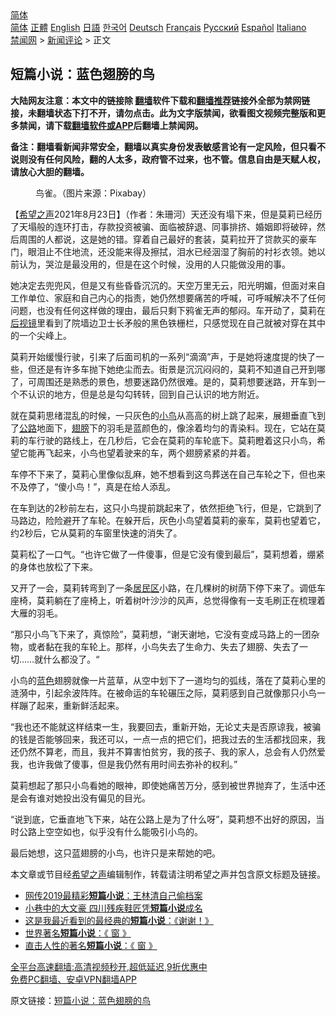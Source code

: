  <!-- 面包屑导航 --> <div class="breadcrumb"><!-- GTranslate: https://gtranslate.io/ -->  <div class="switcher notranslate">  <div class="selected">  <a href="#" onclick="return false;"> 简体</a>  </div>  <div class="option">  <a href="https://www.bannedbook.org" onclick="doGTranslate('zh-CN|zh-CN');jQuery('div.switcher div.selected a').html(jQuery(this).html());return false;" title="简体中文" class="nturl selected"> 简体</a>  <a href="https://www.bannedbook.org/zh-tw/" onclick="doGTranslate('zh-CN|zh-TW');jQuery('div.switcher div.selected a').html(jQuery(this).html());return false;" title="繁體中文" class="nturl"> 正體</a>  <a href="https://www.bannedbook.org/en/" onclick="doGTranslate('zh-CN|en');jQuery('div.switcher div.selected a').html(jQuery(this).html());return false;" title="English" class="nturl"> English</a>  <a href="https://www.bannedbook.org/ja/" onclick="doGTranslate('zh-CN|ja');jQuery('div.switcher div.selected a').html(jQuery(this).html());return false;" title="日本語" class="nturl"> 日語</a>  <a href="https://www.bannedbook.org/ko/" onclick="doGTranslate('zh-CN|ko');jQuery('div.switcher div.selected a').html(jQuery(this).html());return false;" title="한국어" class="nturl"> 한국어</a>  <a href="https://www.bannedbook.org/de/" onclick="doGTranslate('zh-CN|de');jQuery('div.switcher div.selected a').html(jQuery(this).html());return false;" title="Deutsch" class="nturl"> Deutsch</a>  <a href="https://www.bannedbook.org/fr/" onclick="doGTranslate('zh-CN|fr');jQuery('div.switcher div.selected a').html(jQuery(this).html());return false;" title="Français" class="nturl"> Français</a>  <a href="https://www.bannedbook.org/ru/" onclick="doGTranslate('zh-CN|ru');jQuery('div.switcher div.selected a').html(jQuery(this).html());return false;" title="Русский" class="nturl"> Русский</a>  <a href="https://www.bannedbook.org/es/" onclick="doGTranslate('zh-CN|es');jQuery('div.switcher div.selected a').html(jQuery(this).html());return false;" title="Español" class="nturl"> Español</a>  <a href="https://www.bannedbook.org/it/" onclick="doGTranslate('zh-CN|it');jQuery('div.switcher div.selected a').html(jQuery(this).html());return false;" title="Italiano" class="nturl"> Italiano</a>  </div>  </div>      <div class='breadcrumb-sub'><!-- Breadcrumb NavXT 6.3.0 --> <a href="https://www.bannedbook.org/" class="home">禁闻网</a> &gt; <a href="https://www.bannedbook.org/bnews/comments/" class="category">新闻评论</a> &gt; 正文</div></div><h2>短篇小说：蓝色翅膀的鸟</h2> <p class="notice"><b>大陆网友注意：本文中的链接除 <a href="https://github.com/bannedbook/fanqiang" >翻墙</a>软件下载和<a href="https://github.com/killgcd/justmysocks/blob/master/README.md">翻墙推荐</a>链接外全部为禁网链接，未翻墙状态下打不开，请勿点击。此为文字版禁闻，欲看图文视频完整版和更多禁闻，请下载<a href="https://github.com/bannedbook/fanqiang">翻墙软件或APP</a>后翻墙上禁闻网。</p><p>备注：翻墙看新闻非常安全，翻墙以真实身份发表敏感言论有一定风险，但只看不说则没有任何风险，翻的人太多，政府管不过来，也不管。信息自由是天赋人权，请放心大胆的翻墙。</b></p>  <div class="entry"> <figure> <p><figcaption>鸟雀。（图片来源：Pixabay）</figcaption></figure> <p>【<span class='wp_keywordlink_affiliate'><a href="https://www.soundofhope.org" title="希望之声" target="_blank">希望之声</a></span>2021年8月23日】（作者：朱珊河）天还没有塌下来，但是莫莉已经历了天塌般的连环打击，存款投资被骗、面临被辞退、同事排挤、婚姻即将破碎，然后周围的人都说，这是她的错。穿着自己最好的套装，莫莉拉开了贷款买的豪车门，眼泪止不住地流，还没能来得及擦拭，泪水已经洇湿了胸前的衬衫衣领。她以前认为，哭泣是最没用的，但是在这个时候，没用的人只能做没用的事。</p> <p>她决定去兜兜风，但是又有些昏昏沉沉的。天空万里无云，阳光明媚，但面对来自工作单位、家庭和自己内心的指责，她仍然想要痛苦的呼喊，可呼喊解决不了任何问题，也没有任何这样做的理由，最后只剩下鸦雀无声的郁闷。车开动了，莫莉在<a href="https://www.bannedbook.org/bnews/tag/%E5%90%8E%E8%A7%86%E9%95%9C/" class="st_tag internal_tag" rel="tag" title="标签 后视镜 下的日志">后视镜</a>里看到了院墙边卫士长矛般的黑色铁栅栏，只感觉现在自己就被对穿在其中的一个尖峰上。</p> <p>莫莉开始缓慢行驶，引来了后面司机的一系列“滴滴”声，于是她将速度提的快了一些，但还是有许多车抛下她绝尘而去。街景是沉沉闷闷的，莫莉不知道自己开到哪了，可周围还是熟悉的景色，想要迷路仍然很难。是的，莫莉想要迷路，开车到一个不认识的地方，但是总是勾勾转转，回到自己认识的地方附近。</p> <p>就在莫莉思绪混乱的时候，一只灰色的<a href="https://www.bannedbook.org/bnews/tag/%e5%b0%8f%e9%b8%9f/" class="st_tag internal_tag" rel="tag" title="标签 小鸟 下的日志">小鸟</a>从高高的树上跳了起来，展翅垂直飞到了<a href="https://www.bannedbook.org/bnews/tag/%E5%85%AC%E8%B7%AF/" class="st_tag internal_tag" rel="tag" title="标签 公路 下的日志">公路</a>地面下，<a href="https://www.bannedbook.org/bnews/tag/%E7%BF%85%E8%86%80/" class="st_tag internal_tag" rel="tag" title="标签 翅膀 下的日志">翅膀</a>下的羽毛是蓝颜色的，像涂着均匀的青染料。现在，它站在莫莉的车行驶的路线上，在几秒后，它会在莫莉的车轮底下。莫莉瞪着这只小鸟，希望它能再飞起来，小鸟也望着驶来的车，两个翅膀紧紧的并着。</p>  <p>车停不下来了，莫莉心里像似乱麻，她不想看到这鸟葬送在自己车轮之下，但也来不及停了，“傻小鸟！”，真是在给人添乱。</p> <p>在车到达的2秒前左右，这只小鸟提前跳起来了，依然拒绝飞行，但是，它跳到了马路边，险险避开了车轮。在躲开后，灰色小鸟望着莫莉的豪车，莫莉也望着它，约2秒后，它从莫莉的车窗里快速的消失了。</p> <p>莫莉松了一口气。“也许它做了一件傻事，但是它没有傻到最后”，莫莉想着，绷紧的身体也放松了下来。</p> <p>又开了一会，莫莉转弯到了一条<a href="https://www.bannedbook.org/bnews/tag/%E5%B1%85%E6%B0%91%E5%8C%BA/" class="st_tag internal_tag" rel="tag" title="标签 居民区 下的日志">居民区</a>小路，在几棵树的树荫下停下来了。调低车座椅，莫莉躺在了座椅上，听着树叶沙沙的风声，总觉得像有一支毛刷正在梳理着大雁的羽毛。</p>  <p>“那只小鸟飞下来了，真惊险”，莫莉想，“谢天谢地，它没有变成马路上的一团杂物，或者黏在我的车轮上。那样，小鸟失去了生命力、失去了翅膀、失去了一切……就什么都没了。“</p> <p>小鸟的<a href="https://www.bannedbook.org/bnews/tag/%E8%93%9D%E8%89%B2/" class="st_tag internal_tag" rel="tag" title="标签 蓝色 下的日志">蓝色</a>翅膀就像一片蓝草，从空中划下了一道均匀的弧线，落在了莫莉心里的涟漪中，引起余波阵阵。在被命运的车轮碾压之际，莫莉感到自己就像那只小鸟一样蹦了起来，重新鲜活起来。</p> <p>“我也还不能就这样结束一生，我要回去，重新开始，无论丈夫是否原谅我，被骗的钱是否能够回来，我还可以，一点一点的把它们，把我过去的生活都找回来，我还仍然不算老，而且，我并不算害怕贫穷，我的孩子、我的家人，总会有人仍然爱我，也许我做了傻事，但是我仍然有用时间去弥补的权利。”</p> <p>莫莉想起了那只小鸟看她的眼神，即使她痛苦万分，感到被世界抛弃了，生活中还是会有谁对她投出没有偏见的目光。</p>  <p>“说到底，它垂直地飞下来，站在公路上是为了什么呀”，莫莉想不出好的原因，当时公路上空空如也，似乎没有什么能吸引小鸟的。</p> <p>最后她想，这只蓝翅膀的小鸟，也许只是来帮她的吧。</p> <p>本文章或节目经<a href="https://www.bannedbook.org/bnews/tag/%e5%b8%8c%e6%9c%9b%e4%b9%8b%e5%a3%b0/" class="st_tag internal_tag" rel="tag" title="标签 希望之声 下的日志">希望之声</a>编辑制作，转载请注明希望之声并包含原文标题及链接。 </p> <ul class='op-related-articles' title='相关阅读'> <li><a href='https://www.bannedbook.org/bnews/cbnews/20190226/1087841.html' target='_blank'>网传2019最精彩<b>短篇小说</b>：王林清自己偷档案</a></li> <li><a href='https://www.bannedbook.org/bnews/cnnews/20180316/915411.html' target='_blank'>小巷中的大文豪 四川残疾鞋匠凭<b>短篇小说</b>成名</a></li> <li><a href='https://www.bannedbook.org/bnews/funmedia/20180315/914890.html' target='_blank'>这是我最近看到的最经典的<b>短篇小说</b>：《谢谢！》</a></li> <li><a href='https://www.bannedbook.org/bnews/funmedia/20171018/843618.html' target='_blank'>世界著名<b>短篇小说</b>：《 窗 》</a></li> <li><a href='https://www.bannedbook.org/bnews/lifebaike/20171008/838541.html' target='_blank'>直击人性的著名<b>短篇小说</b>：《 窗 》</a></li> </ul> <p class="texttj"> <a href="https://github.com/bannedbook/fanqiang/wiki/V2ray%E6%9C%BA%E5%9C%BA" target="_blank">全平台高速翻墙:高清视频秒开,超低延迟,9折优惠中</a><br/> <a href="https://github.com/bannedbook/fanqiang/wiki/%E7%A6%81%E9%97%BB%E7%BD%91%E5%AE%89%E5%8D%93%E7%BF%BB%E5%A2%99%E6%96%B0%E9%97%BBAPP" target="_blank">免费PC翻墙、安卓VPN翻墙APP</a></p> <p>原文链接：<a class="src_link"  href="https://www.soundofhope.org/post/538079" target="_blank">短篇小说：蓝色翅膀的鸟</a></p><a name='sharetosocial'></a>  <div style="margin-bottom:5px;padding-bottom:5px;clear:both"> <div id="archive-pix-1" class="banner-ads"> <!-- AuctionX Display platform tag START --> <div id="26318x728x90x621x_ADSLOT2" clicktrack="%%CLICK_URL_ESC%%"></div> <!-- AuctionX Display platform tag END --> </div> <div id="archive-pix-2" class="banner-ads"> <!-- AuctionX Display platform tag START --> <div id="26315x300x250x621x_ADSLOT2" clicktrack="%%CLICK_URL_ESC%%"></div> <!-- AuctionX Display platform tag END --> </div> </div>  <div id="archive-pix-1" class="banner-ads"> <!-- AuctionX Display platform tag START --> <div id="26318x728x90x621x_ADSLOT3" clicktrack="%%CLICK_URL_ESC%%"></div> <!-- AuctionX Display platform tag END --> </div> </div><!--END ENTRY--> 